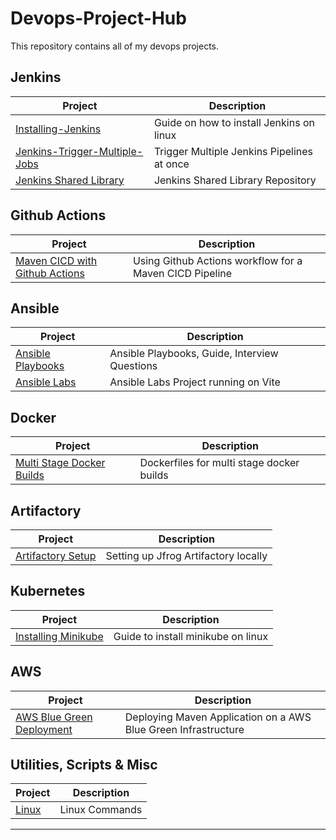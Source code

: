 # Devops-Project-Hub
This repository contains all of my devops projects.



## Jenkins

| Project | Description |
|---|---|
| [Installing-Jenkins](https://github.com/ShubhamBhavsar101/Installing-Jenkins) | Guide on how to install Jenkins on linux |
| [Jenkins-Trigger-Multiple-Jobs](https://github.com/ShubhamBhavsar101/Jenkins-Trigger-Multiple-Jobs) | Trigger Multiple Jenkins Pipelines at once |
| [Jenkins Shared Library](https://github.com/ShubhamBhavsar101/Jenkins-Shared-Library.git) | Jenkins Shared Library Repository |

## Github Actions
| Project | Description |
|---|---|
| [Maven CICD with Github Actions](https://github.com/ShubhamBhavsar101/Maven-CICD-with-Github-Actions.git) | Using Github Actions workflow for a Maven CICD Pipeline |


## Ansible

| Project | Description |
|---|---|
| [Ansible Playbooks](https://github.com/ShubhamBhavsar101/Ansible.git) | Ansible Playbooks, Guide, Interview Questions|
| [Ansible Labs](https://github.com/ShubhamBhavsar101/Ansible-Labs.git) | Ansible Labs Project running on Vite|

## Docker

| Project | Description |
|---|---|
| [Multi Stage Docker Builds](https://github.com/ShubhamBhavsar101/Docker-Multi-Stage-Builds.git) | Dockerfiles for multi stage docker builds |

## Artifactory

| Project | Description |
|---|---|
| [Artifactory Setup](https://github.com/ShubhamBhavsar101/Artifactory.git) | Setting up Jfrog Artifactory locally|

## Kubernetes

| Project | Description |
|---|---|
| [Installing Minikube](https://github.com/ShubhamBhavsar101/Installing-Minikube.git) | Guide to install minikube on linux |


## AWS

| Project | Description |
|---|---|
| [AWS Blue Green Deployment](https://github.com/ShubhamBhavsar101/AWS-Blue-Green-Deployment.git) | Deploying Maven Application on a AWS Blue Green Infrastructure |

## Utilities, Scripts & Misc

| Project | Description |
|---|---|
| [Linux](https://github.com/ShubhamBhavsar101/Linux.git) | Linux Commands|


---


